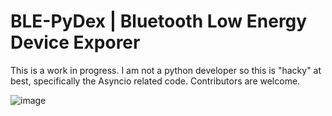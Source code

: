 # BLE-PyDex | Bluetooth Low Energy Device Exporer

This is a work in progress. I am not a python developer so this is "hacky" at best, specifically 
the Asyncio related code. Contributors are welcome.

![image](https://user-images.githubusercontent.com/62710807/182933581-5cd0c1ee-f007-4e5a-a573-e2d8916a3955.png)
